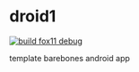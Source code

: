 # droid1
[![build fox11 debug](https://github.com/cassyjay645/droid1/actions/workflows/android.yml/badge.svg?branch=fox11&event=workflow_dispatch)](https://github.com/cassyjay645/droid1/actions/workflows/android.yml)

template barebones android app

